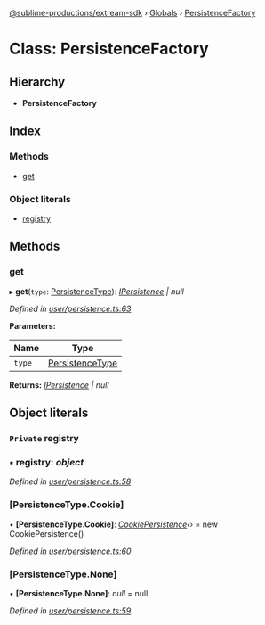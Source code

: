 [@sublime-productions/extream-sdk](../README.md) › [Globals](../globals.md) › [PersistenceFactory](persistencefactory.md)

# Class: PersistenceFactory

## Hierarchy

* **PersistenceFactory**

## Index

### Methods

* [get](persistencefactory.md#get)

### Object literals

* [registry](persistencefactory.md#private-registry)

## Methods

###  get

▸ **get**(`type`: [PersistenceType](../enums/persistencetype.md)): *[IPersistence](../interfaces/ipersistence.md) | null*

*Defined in [user/persistence.ts:63](https://github.com/Extream-SaaS/ex-sdk/blob/991f539/src/user/persistence.ts#L63)*

**Parameters:**

Name | Type |
------ | ------ |
`type` | [PersistenceType](../enums/persistencetype.md) |

**Returns:** *[IPersistence](../interfaces/ipersistence.md) | null*

## Object literals

### `Private` registry

### ▪ **registry**: *object*

*Defined in [user/persistence.ts:58](https://github.com/Extream-SaaS/ex-sdk/blob/991f539/src/user/persistence.ts#L58)*

###  [PersistenceType.Cookie]

• **[PersistenceType.Cookie]**: *[CookiePersistence](cookiepersistence.md)‹›* = new CookiePersistence()

*Defined in [user/persistence.ts:60](https://github.com/Extream-SaaS/ex-sdk/blob/991f539/src/user/persistence.ts#L60)*

###  [PersistenceType.None]

• **[PersistenceType.None]**: *null* = null

*Defined in [user/persistence.ts:59](https://github.com/Extream-SaaS/ex-sdk/blob/991f539/src/user/persistence.ts#L59)*
